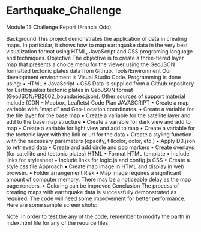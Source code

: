 # Earthquake_Challenge
Module 13 Challenge Report
(Francis Odo)

Background 
This project demonstrates the application of data in creating maps. In particular, it shows how to map earthquake data in the very best visualization format using HTML, JavaScript and CSS programing language and techniques. 
Objective
The objective is to create a three-tiered layer map that presents a choice menu for the viewer using the GeoJSON formatted tectonic plates data from Github. 
Tools/Environment
Our development environment is Visual Studio Code. Programming is done using:
•	HTML
•	JavaScript
•	CSS
Data is supplied from a Github repository for Earthquakes tectonic plates in GeoJSON format (GeoJSON/PB2002_boundaries.json). Other sources of support material include (CDN – Mapbox, Leaflets)
Code Plan
JAVASCRIPT
•	Create a map variable with “mapid” and Geo-Location coordinates.
•	Create a variable for the tile layer for the base map
•	Create a variable for the satellite layer and add to the base map structure
•	Create a variable for dark view and add to map
•	Create a variable for light view and add to map
•	Create a variable for the tectonic layer with the link or url for the data 
•	Create a styling function with the necessary parameters (opacity, fillcolor, color, etc.)
•	Apply D3.json to retrieved data
•	Create and add circle and pop markers 
•	Create overlays (for satellite and tectonic plates)
HTML
•	Format HTML template
•	Include links for stylesheet
•	Include links for logic.js and config.js 
CSS
•	Create a style.css file
Approach
•	Create map image in HTML and display in web browser.
•	Folder arrangement
Risk
•	Map image requires a significant amount of computer memory. There may be a noticeable delay as the map page renders.
•	Coloring can be improved
Conclusion
The process of creating maps with earthquake data is successfully demonstrated as required. The code will need some improvement for better performance. 
Here are some sample screen shots:

Note: In order to test the any of the code, remember to modify the parth in index.html file for any of the reource files
